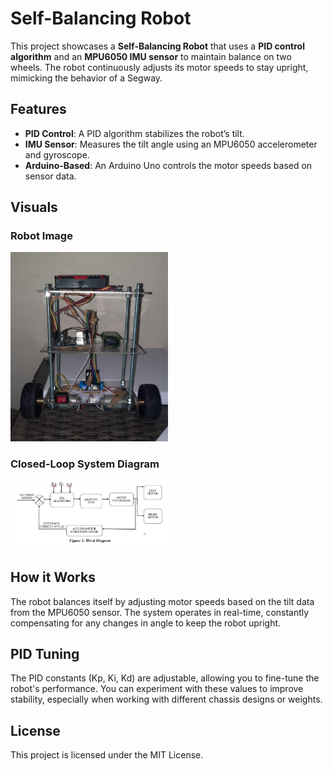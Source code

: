 # Self-Balancing Robot

This project showcases a **Self-Balancing Robot** that uses a **PID control algorithm** and an **MPU6050 IMU sensor** to maintain balance on two wheels. The robot continuously adjusts its motor speeds to stay upright, mimicking the behavior of a Segway.

## Features

- **PID Control**: A PID algorithm stabilizes the robot’s tilt.
- **IMU Sensor**: Measures the tilt angle using an MPU6050 accelerometer and gyroscope.
- **Arduino-Based**: An Arduino Uno controls the motor speeds based on sensor data.

## Visuals

### Robot Image
<img src="robot.jpeg" width="50%">

### Closed-Loop System Diagram
<img src="block%20diagram.PNG" width="50%">

## How it Works

The robot balances itself by adjusting motor speeds based on the tilt data from the MPU6050 sensor. The system operates in real-time, constantly compensating for any changes in angle to keep the robot upright.

## PID Tuning

The PID constants (Kp, Ki, Kd) are adjustable, allowing you to fine-tune the robot's performance. You can experiment with these values to improve stability, especially when working with different chassis designs or weights.

## License

This project is licensed under the MIT License.

